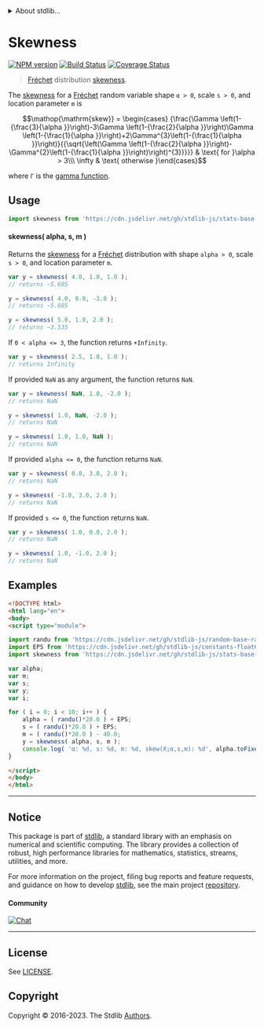 <!--

@license Apache-2.0

Copyright (c) 2018 The Stdlib Authors.

Licensed under the Apache License, Version 2.0 (the "License");
you may not use this file except in compliance with the License.
You may obtain a copy of the License at

   http://www.apache.org/licenses/LICENSE-2.0

Unless required by applicable law or agreed to in writing, software
distributed under the License is distributed on an "AS IS" BASIS,
WITHOUT WARRANTIES OR CONDITIONS OF ANY KIND, either express or implied.
See the License for the specific language governing permissions and
limitations under the License.

-->


<details>
  <summary>
    About stdlib...
  </summary>
  <p>We believe in a future in which the web is a preferred environment for numerical computation. To help realize this future, we've built stdlib. stdlib is a standard library, with an emphasis on numerical and scientific computation, written in JavaScript (and C) for execution in browsers and in Node.js.</p>
  <p>The library is fully decomposable, being architected in such a way that you can swap out and mix and match APIs and functionality to cater to your exact preferences and use cases.</p>
  <p>When you use stdlib, you can be absolutely certain that you are using the most thorough, rigorous, well-written, studied, documented, tested, measured, and high-quality code out there.</p>
  <p>To join us in bringing numerical computing to the web, get started by checking us out on <a href="https://github.com/stdlib-js/stdlib">GitHub</a>, and please consider <a href="https://opencollective.com/stdlib">financially supporting stdlib</a>. We greatly appreciate your continued support!</p>
</details>

# Skewness

[![NPM version][npm-image]][npm-url] [![Build Status][test-image]][test-url] [![Coverage Status][coverage-image]][coverage-url] <!-- [![dependencies][dependencies-image]][dependencies-url] -->

> [Fréchet][frechet-distribution] distribution [skewness][skewness].

<!-- Section to include introductory text. Make sure to keep an empty line after the intro `section` element and another before the `/section` close. -->

<section class="intro">

The [skewness][skewness] for a [Fréchet][frechet-distribution] random variable shape `α > 0`, scale `s > 0`, and location parameter `m` is

<!-- <equation class="equation" label="eq:frechet_skewness" align="center" raw="\operatorname{skew} = \begin{cases} {\frac{\Gamma \left(1-{\frac{3}{\alpha }}\right)-3\Gamma \left(1-{\frac{2}{\alpha }}\right)\Gamma \left(1-{\frac{1}{\alpha }}\right)+2\Gamma^{3}\left(1-{\frac{1}{\alpha }}\right)}{{\sqrt{\left(\Gamma \left(1-{\frac{2}{\alpha }}\right)-\Gamma^{2}\left(1-{\frac{1}{\alpha }}\right)\right)^{3}}}}} & \text{ for }\alpha > 3\\\ \infty & \text{ otherwise }\end{cases}" alt="Skewness for a Fréchet distribution."> -->

```math
\mathop{\mathrm{skew}} = \begin{cases} {\frac{\Gamma \left(1-{\frac{3}{\alpha }}\right)-3\Gamma \left(1-{\frac{2}{\alpha }}\right)\Gamma \left(1-{\frac{1}{\alpha }}\right)+2\Gamma^{3}\left(1-{\frac{1}{\alpha }}\right)}{{\sqrt{\left(\Gamma \left(1-{\frac{2}{\alpha }}\right)-\Gamma^{2}\left(1-{\frac{1}{\alpha }}\right)\right)^{3}}}}} & \text{ for }\alpha > 3\\\ \infty & \text{ otherwise }\end{cases}
```

<!-- <div class="equation" align="center" data-raw-text="\operatorname{skew} = \begin{cases} {\frac{\Gamma \left(1-{\frac{3}{\alpha }}\right)-3\Gamma \left(1-{\frac{2}{\alpha }}\right)\Gamma \left(1-{\frac{1}{\alpha }}\right)+2\Gamma^{3}\left(1-{\frac{1}{\alpha }}\right)}{{\sqrt{\left(\Gamma \left(1-{\frac{2}{\alpha }}\right)-\Gamma^{2}\left(1-{\frac{1}{\alpha }}\right)\right)^{3}}}}} &amp; \text{ for }\alpha &gt; 3\\\ \infty &amp; \text{ otherwise }\end{cases}" data-equation="eq:frechet_skewness">
    <img src="https://cdn.jsdelivr.net/gh/stdlib-js/stdlib@591cf9d5c3a0cd3c1ceec961e5c49d73a68374cb/lib/node_modules/@stdlib/stats/base/dists/frechet/skewness/docs/img/equation_frechet_skewness.svg" alt="Skewness for a Fréchet distribution.">
    <br>
</div> -->

<!-- </equation> -->

where `Γ` is the [gamma function][gamma-function].

</section>

<!-- /.intro -->

<!-- Package usage documentation. -->



<section class="usage">

## Usage

```javascript
import skewness from 'https://cdn.jsdelivr.net/gh/stdlib-js/stats-base-dists-frechet-skewness@v0.1.0-esm/index.mjs';
```

#### skewness( alpha, s, m )

Returns the [skewness][skewness] for a [Fréchet][frechet-distribution] distribution with shape `alpha > 0`, scale `s > 0`, and location parameter `m`.

```javascript
var y = skewness( 4.0, 1.0, 1.0 );
// returns ~5.605

y = skewness( 4.0, 8.0, -3.0 );
// returns ~5.605

y = skewness( 5.0, 1.0, 2.0 );
// returns ~3.535
```

If `0 < alpha <= 3`, the function returns `+Infinity`.

```javascript
var y = skewness( 2.5, 1.0, 1.0 );
// returns Infinity
```

If provided `NaN` as any argument, the function returns `NaN`.

```javascript
var y = skewness( NaN, 1.0, -2.0 );
// returns NaN

y = skewness( 1.0, NaN, -2.0 );
// returns NaN

y = skewness( 1.0, 1.0, NaN );
// returns NaN
```

If provided `alpha <= 0`, the function returns `NaN`.

```javascript
var y = skewness( 0.0, 3.0, 2.0 );
// returns NaN

y = skewness( -1.0, 3.0, 2.0 );
// returns NaN
```

If provided `s <= 0`, the function returns `NaN`.

```javascript
var y = skewness( 1.0, 0.0, 2.0 );
// returns NaN

y = skewness( 1.0, -1.0, 2.0 );
// returns NaN
```

</section>

<!-- /.usage -->

<!-- Package usage notes. Make sure to keep an empty line after the `section` element and another before the `/section` close. -->

<section class="notes">

</section>

<!-- /.notes -->

<!-- Package usage examples. -->

<section class="examples">

## Examples

<!-- eslint no-undef: "error" -->

```html
<!DOCTYPE html>
<html lang="en">
<body>
<script type="module">

import randu from 'https://cdn.jsdelivr.net/gh/stdlib-js/random-base-randu@esm/index.mjs';
import EPS from 'https://cdn.jsdelivr.net/gh/stdlib-js/constants-float64-eps@esm/index.mjs';
import skewness from 'https://cdn.jsdelivr.net/gh/stdlib-js/stats-base-dists-frechet-skewness@v0.1.0-esm/index.mjs';

var alpha;
var m;
var s;
var y;
var i;

for ( i = 0; i < 10; i++ ) {
    alpha = ( randu()*20.0 ) + EPS;
    s = ( randu()*20.0 ) + EPS;
    m = ( randu()*20.0 ) - 40.0;
    y = skewness( alpha, s, m );
    console.log( 'α: %d, s: %d, m: %d, skew(X;α,s,m): %d', alpha.toFixed( 4 ), s.toFixed( 4 ), m.toFixed( 4 ), y.toFixed( 4 ) );
}

</script>
</body>
</html>
```

</section>

<!-- /.examples -->

<!-- Section to include cited references. If references are included, add a horizontal rule *before* the section. Make sure to keep an empty line after the `section` element and another before the `/section` close. -->

<section class="references">

</section>

<!-- /.references -->

<!-- Section for related `stdlib` packages. Do not manually edit this section, as it is automatically populated. -->

<section class="related">

</section>

<!-- /.related -->

<!-- Section for all links. Make sure to keep an empty line after the `section` element and another before the `/section` close. -->


<section class="main-repo" >

* * *

## Notice

This package is part of [stdlib][stdlib], a standard library with an emphasis on numerical and scientific computing. The library provides a collection of robust, high performance libraries for mathematics, statistics, streams, utilities, and more.

For more information on the project, filing bug reports and feature requests, and guidance on how to develop [stdlib][stdlib], see the main project [repository][stdlib].

#### Community

[![Chat][chat-image]][chat-url]

---

## License

See [LICENSE][stdlib-license].


## Copyright

Copyright &copy; 2016-2023. The Stdlib [Authors][stdlib-authors].

</section>

<!-- /.stdlib -->

<!-- Section for all links. Make sure to keep an empty line after the `section` element and another before the `/section` close. -->

<section class="links">

[npm-image]: http://img.shields.io/npm/v/@stdlib/stats-base-dists-frechet-skewness.svg
[npm-url]: https://npmjs.org/package/@stdlib/stats-base-dists-frechet-skewness

[test-image]: https://github.com/stdlib-js/stats-base-dists-frechet-skewness/actions/workflows/test.yml/badge.svg?branch=v0.1.0
[test-url]: https://github.com/stdlib-js/stats-base-dists-frechet-skewness/actions/workflows/test.yml?query=branch:v0.1.0

[coverage-image]: https://img.shields.io/codecov/c/github/stdlib-js/stats-base-dists-frechet-skewness/main.svg
[coverage-url]: https://codecov.io/github/stdlib-js/stats-base-dists-frechet-skewness?branch=main

<!--

[dependencies-image]: https://img.shields.io/david/stdlib-js/stats-base-dists-frechet-skewness.svg
[dependencies-url]: https://david-dm.org/stdlib-js/stats-base-dists-frechet-skewness/main

-->

[chat-image]: https://img.shields.io/gitter/room/stdlib-js/stdlib.svg
[chat-url]: https://app.gitter.im/#/room/#stdlib-js_stdlib:gitter.im

[stdlib]: https://github.com/stdlib-js/stdlib

[stdlib-authors]: https://github.com/stdlib-js/stdlib/graphs/contributors

[umd]: https://github.com/umdjs/umd
[es-module]: https://developer.mozilla.org/en-US/docs/Web/JavaScript/Guide/Modules

[deno-url]: https://github.com/stdlib-js/stats-base-dists-frechet-skewness/tree/deno
[umd-url]: https://github.com/stdlib-js/stats-base-dists-frechet-skewness/tree/umd
[esm-url]: https://github.com/stdlib-js/stats-base-dists-frechet-skewness/tree/esm
[branches-url]: https://github.com/stdlib-js/stats-base-dists-frechet-skewness/blob/main/branches.md

[stdlib-license]: https://raw.githubusercontent.com/stdlib-js/stats-base-dists-frechet-skewness/main/LICENSE

[frechet-distribution]: https://en.wikipedia.org/wiki/Fr%C3%A9chet_distribution

[gamma-function]: https://en.wikipedia.org/wiki/Gamma_function

[skewness]: https://en.wikipedia.org/wiki/Skewness

</section>

<!-- /.links -->
